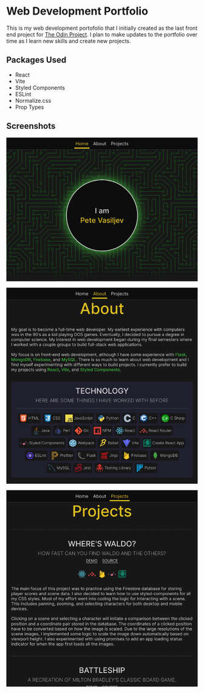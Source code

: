 # Web Development Portfolio

This is my web development portofolio that I initially created as the last front end project for [The Odin Project](https://www.theodinproject.com/lessons/node-path-advanced-html-and-css-personal-portfolio). I plan to make updates to the portfolio over time as I learn new skills and create new projects.

## Packages Used

- React
- Vite
- Styled Components
- ESLint
- Normalize.css
- Prop Types

## Screenshots

![Screenshot 1](/screenshots/screenshot1.webp)
  
![Screenshot 2](/screenshots/screenshot2.webp)
  
![Screenshot 3](/screenshots/screenshot3.webp)
